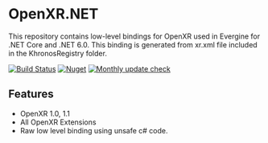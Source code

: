# OpenXR.NET

This repository contains low-level bindings for OpenXR used in Evergine for .NET Core and .NET 6.0.
This binding is generated from xr.xml file included in the KhronosRegistry folder.

[![Build Status](https://waveengineteam.visualstudio.com/Evergine/_apis/build/status/Bindings/OpenXR.NET%20CI?branchName=main)](https://waveengineteam.visualstudio.com/Evergine/_build/latest?definitionId=121&branchName=main)
[![Nuget](https://img.shields.io/nuget/v/Evergine.Bindings.OpenXR?logo=nuget)](https://www.nuget.org/packages/Evergine.Bindings.OpenXR)
[![Monthly update check](https://github.com/EvergineTeam/OpenXR.NET/actions/workflows/monthly_update.yml/badge.svg)](https://github.com/EvergineTeam/OpenXR.NET/actions/workflows/monthly_update.yml)

## Features

- OpenXR 1.0, 1.1
- All OpenXR Extensions
- Raw low level binding using unsafe c# code.
